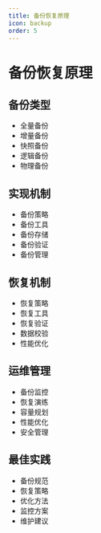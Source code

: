 ```yaml
---
title: 备份恢复原理
icon: backup
order: 5
---
```


# 备份恢复原理

## 备份类型
- 全量备份
- 增量备份
- 快照备份
- 逻辑备份
- 物理备份

## 实现机制
- 备份策略
- 备份工具
- 备份存储
- 备份验证
- 备份管理

## 恢复机制
- 恢复策略
- 恢复工具
- 恢复验证
- 数据校验
- 性能优化

## 运维管理
- 备份监控
- 恢复演练
- 容量规划
- 性能优化
- 安全管理

## 最佳实践
- 备份规范
- 恢复策略
- 优化方法
- 监控方案
- 维护建议
